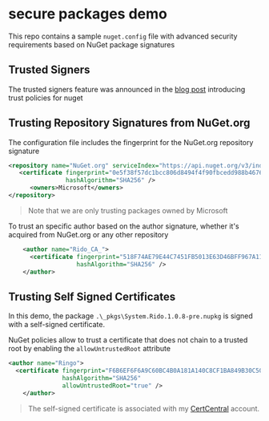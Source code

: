 # secure packages demo

This repo contains a sample `nuget.config` file with advanced security requirements based on NuGet package signatures

## Trusted Signers

The trusted signers feature was announced in the [blog post](https://blog.nuget.org/20181205/Lock-down-your-dependencies-using-configurable-trust-policies.html) introducing trust policies for nuget

## Trusting Repository Signatures from NuGet.org

The configuration file includes the fingerprint for the NuGet.org repository signature

```xml
<repository name="NuGet.org" serviceIndex="https://api.nuget.org/v3/index.json">
   <certificate fingerprint="0e5f38f57dc1bcc806d8494f4f90fbcedd988b46760709cbeec6f4219aa6157d" 
                hashAlgorithm="SHA256" />
      <owners>Microsoft</owners>
</repository>
```

>Note that we are only trusting packages owned by Microsoft

To trust an specific author based on the author signature, whether it's acquired from NuGet.org or any other repository

```xml
    <author name="Rido_CA_">
      <certificate fingerprint="518F74AE79E44C7451FB5013E63D46BFF967A11AA13CD8F4586C57059AE900C9"
                   hashAlgorithm="SHA256" />
    </author>
```

## Trusting Self Signed Certificates

In this demo, the package `.\_pkgs\System.Rido.1.0.8-pre.nupkg` is signed with a self-signed certificate.

NuGet policies allow to trust a certificate that does not chain to a trusted root by enabling the `allowUntrustedRoot` attribute

```xml
<author name="Ringo">
  <certificate fingerprint="F6B6EF6F6A9C60BC4B0A181A140C8CF1BA849B30C500FDD44F77A4C1672904B3"
               hashAlgorithm="SHA256" 
               allowUntrustedRoot="true" />
    </author>
```

>The self-signed certificate is associated with my [CertCentral](https://certcentral.x509.online/home/UserCerts/ridomin) account.